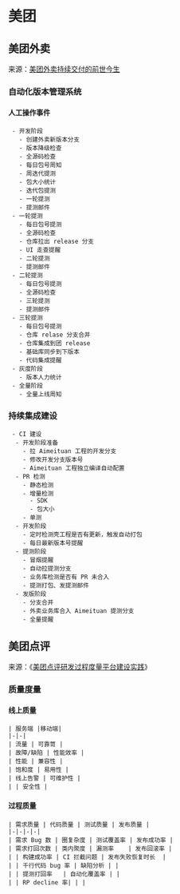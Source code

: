 # 美团


## 美团外卖

来源：[美团外卖持续交付的前世今生](https://tech.meituan.com/2020/02/13/meituan-waimai-continuous-delivery.html)

### 自动化版本管理系统

#### 人工操作事件

```process-step
 - 开发阶段
   - 创建外卖新版本分支
   - 版本降级检查 
   - 全源码检查 
   - 每日包号周知
   - 周迭代提测
   - 包大小统计
   - 迭代包提测
   - 一轮提测
   - 提测邮件
 - 一轮提测
   - 每日包号提测
   - 全源码检查
   - 仓库拉出 release 分支
   - UI 走查提醒
   - 二轮提测
   - 提测邮件
 - 二轮提测
   - 每日包号提测
   - 全源码检查
   - 三轮提测
   - 提测邮件
 - 三轮提测
   - 每日包号提测
   - 仓库 relase 分支合并
   - 仓库集成到团 release
   - 基础库同步到下版本
   - 代码集成提醒
 - 灰度阶段
   - 版本人力统计
 - 全量阶段
   - 全量上线周知
```

### 持续集成建设

```mindmap
 - CI 建设
  - 开发阶段准备 
    - 拉 Aimeituan 工程的开发分支
    - 修改开发分支版本号
    - Aimeituan 工程独立编译自动配置
  - PR 检测
    - 静态检测
    - 增量检测
      - SDK
      - 包大小
    - 单测
  - 开发阶段
    - 定时检测壳工程是否有更新，触发自动打包
    - 每日最新版本号提醒
  - 提测阶段
    - 冒烟提醒
    - 自动拉提测分支
    - 业务库检测是否有 PR 未合入
    - 提测打包、发提测邮件
  - 发版阶段
    - 分支合并
    - 外卖业务库合入 Aimeituan 提测分支
    - 全量提醒   
```

## 美团点评

来源：《[美团点评研发过程度量平台建设实践](https://www.infoq.cn/article/GdNArpHyZkZmuilgLRmd)》

### 质量度量

#### 线上质量

```process-table
| 服务端 |移动端|
|-|-|
| 流量 | 可靠笥 |
| 故障/缺陷 | 性能效率 | 
| 性能 | 兼容性 |
| 饱和度 | 易用性 |
| 线上告警 | 可维护性 |
| | 安全性 |
```
 
#### 过程质量 
 
```process-table
| 需求质量 | 代码质量 | 测试质量 | 发布质量 |
|-|-|-|-|
| 需求 Bug 数 | 圈复杂度 | 测试覆盖率 | 发布成功率 |
| 需求打回次数 | 类内聚度 | 漏测率    | 发布回滚率 |
| | 构建成功率 | CI 拦截问题 | 发布失败恢复时长  |
| | 千行代码 bug 率 | 缺陷分析 | |
| | 提测打回率   | 自动化覆盖率 | | 
| | RP decline 率| | | 
```
